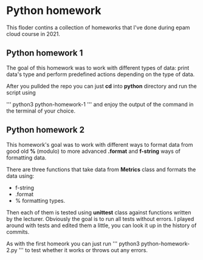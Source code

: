 # Python homework

This floder contins a collection of homeworks that I've done during epam cloud course in 2021.

## Python homework 1

The goal of this homework was to work with different types of data: print data's type and perform predefined actions depending on the type of data.

After you pullded the repo you can just **cd** into **python** directory and run the script using

'''
python3 python-homework-1
'''
and enjoy the output of the command in the terminal of your choice.

## Python homework 2

This homework's goal was to work with different ways to format data from good old **%** (modulo) to more advanced **.format** and **f-string** ways of formatting data.

There are three functions that take data from **Metrics** class and formats the data using:
- f-string
- .format
- %
formatting types.

Then each of them is tested using **unittest** class against functions written by the lecturer.
Obviously the goal is to run all tests without errors. I played around with tests and edited them a little, you can look it up in the history of commits.

As with the first homeork you can just run
'''
python3 python-homework-2.py
'''
to test whether it works or throws out any errors.

